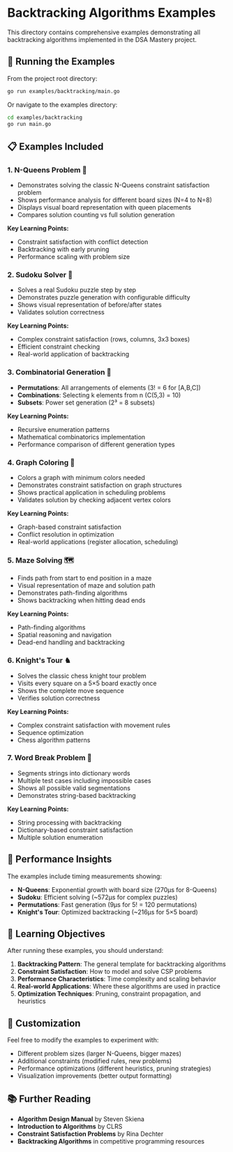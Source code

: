 # Backtracking Algorithms Examples

This directory contains comprehensive examples demonstrating all backtracking algorithms implemented in the DSA Mastery project.

## 🚀 Running the Examples

From the project root directory:

```bash
go run examples/backtracking/main.go
```

Or navigate to the examples directory:

```bash
cd examples/backtracking
go run main.go
```

## 📋 Examples Included

### 1. **N-Queens Problem** 👑
- Demonstrates solving the classic N-Queens constraint satisfaction problem
- Shows performance analysis for different board sizes (N=4 to N=8)
- Displays visual board representation with queen placements
- Compares solution counting vs full solution generation

**Key Learning Points:**
- Constraint satisfaction with conflict detection
- Backtracking with early pruning
- Performance scaling with problem size

### 2. **Sudoku Solver** 🧩
- Solves a real Sudoku puzzle step by step
- Demonstrates puzzle generation with configurable difficulty
- Shows visual representation of before/after states
- Validates solution correctness

**Key Learning Points:**
- Complex constraint satisfaction (rows, columns, 3x3 boxes)
- Efficient constraint checking
- Real-world application of backtracking

### 3. **Combinatorial Generation** 🔄
- **Permutations**: All arrangements of elements (3! = 6 for [A,B,C])
- **Combinations**: Selecting k elements from n (C(5,3) = 10)
- **Subsets**: Power set generation (2³ = 8 subsets)

**Key Learning Points:**
- Recursive enumeration patterns
- Mathematical combinatorics implementation
- Performance comparison of different generation types

### 4. **Graph Coloring** 🎨
- Colors a graph with minimum colors needed
- Demonstrates constraint satisfaction on graph structures
- Shows practical application in scheduling problems
- Validates solution by checking adjacent vertex colors

**Key Learning Points:**
- Graph-based constraint satisfaction
- Conflict resolution in optimization
- Real-world applications (register allocation, scheduling)

### 5. **Maze Solving** 🗺️
- Finds path from start to end position in a maze
- Visual representation of maze and solution path
- Demonstrates path-finding algorithms
- Shows backtracking when hitting dead ends

**Key Learning Points:**
- Path-finding algorithms
- Spatial reasoning and navigation
- Dead-end handling and backtracking

### 6. **Knight's Tour** ♞
- Solves the classic chess knight tour problem
- Visits every square on a 5×5 board exactly once
- Shows the complete move sequence
- Verifies solution correctness

**Key Learning Points:**
- Complex constraint satisfaction with movement rules
- Sequence optimization
- Chess algorithm patterns

### 7. **Word Break Problem** 📝
- Segments strings into dictionary words
- Multiple test cases including impossible cases
- Shows all possible valid segmentations
- Demonstrates string-based backtracking

**Key Learning Points:**
- String processing with backtracking
- Dictionary-based constraint satisfaction
- Multiple solution enumeration

## 🎯 Performance Insights

The examples include timing measurements showing:

- **N-Queens**: Exponential growth with board size (270μs for 8-Queens)
- **Sudoku**: Efficient solving (~572μs for complex puzzles)
- **Permutations**: Fast generation (9μs for 5! = 120 permutations)
- **Knight's Tour**: Optimized backtracking (~216μs for 5×5 board)

## 🧠 Learning Objectives

After running these examples, you should understand:

1. **Backtracking Pattern**: The general template for backtracking algorithms
2. **Constraint Satisfaction**: How to model and solve CSP problems
3. **Performance Characteristics**: Time complexity and scaling behavior
4. **Real-world Applications**: Where these algorithms are used in practice
5. **Optimization Techniques**: Pruning, constraint propagation, and heuristics

## 🔧 Customization

Feel free to modify the examples to experiment with:
- Different problem sizes (larger N-Queens, bigger mazes)
- Additional constraints (modified rules, new problems)
- Performance optimizations (different heuristics, pruning strategies)
- Visualization improvements (better output formatting)

## 📚 Further Reading

- **Algorithm Design Manual** by Steven Skiena
- **Introduction to Algorithms** by CLRS
- **Constraint Satisfaction Problems** by Rina Dechter
- **Backtracking Algorithms** in competitive programming resources
